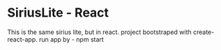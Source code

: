 # SiriusLite - React
This is the same sirius lite, but in react. project bootstraped with create-react-app.
run app by - npm start